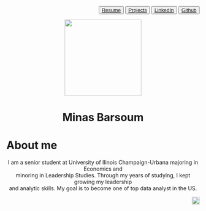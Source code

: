 <background color="yellow">

<p align="right">
 <button color="red"> <a href="Minas.Barsoum.Resume.pdf" title="Resume">Resume</a>  </button>
 <button> <a  href="project.md" title="Project">Projects </a>  </button>
 <button> <a href="http://www.linkedin.com/in/minasbarsoum" target="_blank">LinkedIn</a> </button>
  <button>      <a href="https://github.com/minasbarsoum" target="_blank">Github</a> </button>


 


<center><img src="https://user-images.githubusercontent.com/60366288/76112912-c3106f00-5fa8-11ea-9b1f-be5811854359.JPG" width="200"></center>

<div class="bio">
  <center><h1>Minas Barsoum</h1></center>
 
<h1>About me</h1> 
<center> I am a senior student at University of Ilinois Champaign-Urbana majoring in Economics and  </center>
<center> minoring in Leadership Studies.  Through my years of studying, I kept growing my leadership </center>
<center> and analytic skills.  My goal is to become one of top data analyst in the US. </center>




<p align="right"><a href=https://github.com/minasbarsoum><img id="im" src="https://user-images.githubusercontent.com/60366288/76195284-f6741900-61b5-11ea-96ce-cec48eacc4d9.png" width="20"></a>
 

